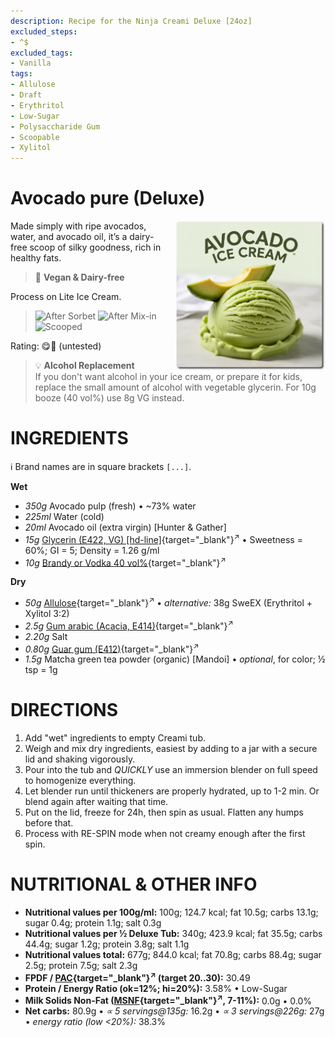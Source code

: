 ```yaml
---
description: Recipe for the Ninja Creami Deluxe [24oz]
excluded_steps:
- ^$
excluded_tags:
- Vanilla
tags:
- Allulose
- Draft
- Erythritol
- Low-Sugar
- Polysaccharide Gum
- Scoopable
- Xylitol
---
```

# Avocado pure (Deluxe)
<img style="float: right; margin-left: 1.5em;" width=240 alt="Logo" src="logo-avocado-pure.png" />

Made simply with ripe avocados, water, and avocado oil, it’s a dairy-free scoop of silky goodness, rich in healthy fats.

> 🌿 **Vegan & Dairy-free**

Process on Lite Ice Cream.

> <img width=220 alt="After Sorbet" src="_1.jpg" class="zoomable" />
> <img width=220 alt="After Mix-in" src="_2.jpg" class="zoomable" />
> <img width=220 alt="Scooped" src="_3.jpg" class="zoomable" />

Rating: 😋🥑 (untested)

> 💡 **Alcohol Replacement**<br />
> If you don't want alcohol in your ice cream, or prepare it for kids,
> replace the small amount of alcohol with vegetable glycerin.
> For 10g booze (40 vol%) use 8g VG instead.

# INGREDIENTS

ℹ️ Brand names are in square brackets `[...]`.

**Wet**

  - _350g_ Avocado pulp (fresh) • ~73% water
  - _225ml_ Water (cold)
  - _20ml_ Avocado oil (extra virgin) [Hunter & Gather]
  - _15g_ [Glycerin (E422, VG) \[hd-line\]](/ice-creamery/info/ingredients/#vegetable-glycerin-glycerol-vg-e422){target="_blank"}<sup>↗</sup> • Sweetness = 60%; GI = 5; Density = 1.26 g/ml
  - _10g_ [Brandy or Vodka 40 vol%](/ice-creamery/info/ingredients/#alcohol-ethanol){target="_blank"}<sup>↗</sup>

**Dry**

  - _50g_ [Allulose](/ice-creamery/info/ingredients/#allulose){target="_blank"}<sup>↗</sup> • *alternative:* 38g SweEX (Erythritol + Xylitol 3:2)
  - _2.5g_ [Gum arabic (Acacia, E414)](/ice-creamery/info/ingredients/#acacia-gum-gum-arabic-e414){target="_blank"}<sup>↗</sup>
  - _2.20g_ Salt
  - _0.80g_ [Guar gum (E412)](/ice-creamery/info/ingredients/#guar-gum-e412){target="_blank"}<sup>↗</sup>
  - _1.5g_ Matcha green tea powder (organic) [Mandoi] • *optional*, for color; ½ tsp = 1g

# DIRECTIONS

 1. Add "wet" ingredients to empty Creami tub.
 1. Weigh and mix dry ingredients, easiest by adding to a jar with a secure lid and shaking vigorously.
 1. Pour into the tub and *QUICKLY* use an immersion blender on full speed to homogenize everything.
 1. Let blender run until thickeners are properly hydrated, up to 1-2 min. Or blend again after waiting that time.
 1. Put on the lid, freeze for 24h, then spin as usual. Flatten any humps before that.
 1. Process with RE-SPIN mode when not creamy enough after the first spin.

# NUTRITIONAL & OTHER INFO

- **Nutritional values per 100g/ml:** 100g; 124.7 kcal; fat 10.5g; carbs 13.1g; sugar 0.4g; protein 1.1g; salt 0.3g
- **Nutritional values per ½ Deluxe Tub:** 340g; 423.9 kcal; fat 35.5g; carbs 44.4g; sugar 1.2g; protein 3.8g; salt 1.1g
- **Nutritional values total:** 677g; 844.0 kcal; fat 70.8g; carbs 88.4g; sugar 2.5g; protein 7.5g; salt 2.3g
- **FPDF / [PAC](/ice-creamery/info/glossary/#potere-anti-congelante-pac){target="_blank"}<sup>↗</sup> (target 20..30):** 30.49
- **Protein / Energy Ratio (ok=12%; hi=20%):** 3.58% • Low-Sugar
- **Milk Solids Non-Fat ([MSNF](/ice-creamery/info/glossary/#milk-solids-not-fat-msnf){target="_blank"}<sup>↗</sup>, 7-11%):** 0.0g • 0.0%
- **Net carbs:** 80.9g • *∝ 5 servings@135g:* 16.2g • *∝ 3 servings@226g:* 27g • *energy ratio (low <20%):* 38.3%
